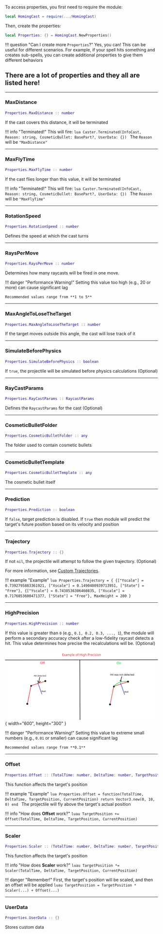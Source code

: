 To access properties, you first need to require the module:

```lua
local HomingCast = require(.../HomingCast)
```

Then, create the properties:

```lua
local Properties: {} = HomingCast.NewProperties()
```

!!! question "Can I create more `Properties`?"
    Yes, you can! This can be useful for different scenarios. For example, if your spell hits something and creates sub-spells, you can create additional properties to give them different behaviors

## There are a lot of properties and they all are listed here!

---
### MaxDistance
```lua
Properties.MaxDistance :: number
```
If the cast covers this distance, it will be terminated

!!! info "Terminated!"
    This will fire:
    ```lua
    Caster.Terminated(InfoCast, Reason: string, CosmeticBullet: BasePart?, UserData: {})
    ```
    The `Reason` will be `"MaxDistance"`

---
### MaxFlyTime
```lua
Properties.MaxFlyTime :: number
```
If the cast flies longer than this value, it will be terminated

!!! info "Terminated!"
    This will fire:
    ```lua
    Caster.Terminated(InfoCast, Reason: string, CosmeticBullet: BasePart?, UserData: {})
    ```
    The `Reason` will be `"MaxFlyTime"`

---
### RotationSpeed
```lua
Properties.RotationSpeed :: number
```
Defines the speed at which the cast turns

---
### RaysPerMove
```lua
Properties.RaysPerMove :: number
```
Determines how many raycasts will be fired in one move.

!!! danger "Performance Warning!"
    Setting this value too high (e.g., 20 or more) can cause significant lag
    
    Recommended values range from **1 to 5**

---
### MaxAngleToLoseTheTarget
```lua
Properties.MaxAngleToLoseTheTarget :: number
```
If the target moves outside this angle, the cast will lose track of it

---
### SimulateBeforePhysics
```lua
Properties.SimulateBeforePhysics :: boolean
```
If `true`, the projectile will be simulated before physics calculations (Optional)

---
### RayCastParams
```lua
Properties.RayCastParams :: RaycastParams
```
Defines the `RaycastParams` for the cast (Optional)

---
### CosmeticBulletFolder
```lua
Properties.CosmeticBulletFolder :: any
```
The folder used to contain cosmetic bullets

---
### CosmeticBulletTemplate
```lua
Properties.CosmeticBulletTemplate :: any
```
The cosmetic bullet itself

---
### Prediction
```lua
Properties.Prediction :: boolean
```
If `false`, target prediction is disabled. If `true` then module will predict the target's future position based on its velocity and position

---
### Trajectory
```lua
Properties.Trajectory :: {}
```
If not `nil`, the projectile will attempt to follow the given trajectory. (Optional)

For more information, see [Custom Trajectories](CustomTrajectories.md).

!!! example "Example"
    ```lua
    Properties.Trajectory = {
        {["Yscale"] = 0.7392795883361921, ["Xscale"] = 0.1490480939713951, ["State"] = "Free"},
        {["Yscale"] = 0.7438536306460835, ["Xscale"] = 0.7176853600471377, ["State"] = "Free"},
        MaxHeight = 200
    }
    ```

---
### HighPrecision
```lua
Properties.HighPrecision :: number
```
If this value is greater than `0` (e.g., `0.1, 0.2, 0.3, ..., 1`), the module will perform a secondary accuracy check after a low-fidelity raycast detects a hit. This value determines how precise the recalculations will be. (Optional)

![HighPrecision Example](HighPrecisionExample.png){ width="600", height="300" }

!!! danger "Performance Warning!"
    Setting this value to extreme small numbers (e.g., `0.01` or smaller) can cause significant lag
    
    Recommended values range from **0.1**

---
### Offset
```lua
Properties.Offset :: (TotalTime: number, DeltaTime: number, TargetPosition: Vector3, CurrentPosition: Vector3) -> (Vector3)
```
This function affects the target's position

!!! example "Example"
    ```lua
    Properties.Offset = function(TotalTime, DeltaTime, TargetPosition, CurrentPosition)
        return Vector3.new(0, 10, 0)
    end
    ```
    The projectile will fly above the target's actual position

!!! info "How does **Offset** work?"
    ```luau
    TargetPosition += Offset(TotalTime, DeltaTime, TargetPosition, CurrentPosition)
    ```

---
### Scaler
```lua
Properties.Scaler :: (TotalTime: number, DeltaTime: number, TargetPosition: Vector3, CurrentPosition: Vector3) -> (Vector3 | number)
```
This function affects the target's position

!!! info "How does **Scaler** work?"
    ```luau
    TargetPosition *= Scaler(TotalTime, DeltaTime, TargetPosition, CurrentPosition)
    ```

!!! danger "Remember!"
    First, the target's position will be scaled, and then an offset will be applied
    ```luau
    TargetPosition = TargetPosition * Scaler(...) + Offset(...)
    ```

---
### UserData
```lua
Properties.UserData :: {}
```
Stores custom data